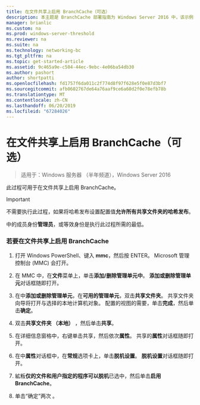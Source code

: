 ```yaml
---
title: 在文件共享上启用 BranchCache（可选）
description: 本主题是 BranchCache 部署指南为 Windows Server 2016 中，该示例演示了如何部署 BranchCache 在分布式和托管缓存模式下以优化分支机构中的 WAN 带宽使用情况的一部分
manager: brianlic
ms.custom: na
ms.prod: windows-server-threshold
ms.reviewer: na
ms.suite: na
ms.technology: networking-bc
ms.tgt_pltfrm: na
ms.topic: get-started-article
ms.assetid: 9c465a9e-c504-44ec-9ebc-4e06ba54db30
ms.author: pashort
author: shortpatti
ms.openlocfilehash: fd1757f6da011c2f774d8f97f628e5f0e87d3bf7
ms.sourcegitcommit: afb0602767de64a76aaf9ce6a60d2f0e78efb78b
ms.translationtype: MT
ms.contentlocale: zh-CN
ms.lasthandoff: 06/20/2019
ms.locfileid: "67284026"
---
```

# <a name="enable-branchcache-on-a-file-share-optional"></a>在文件共享上启用 BranchCache（可选）

>适用于：Windows 服务器 （半年频道），Windows Server 2016

此过程可用于在文件共享上启用 BranchCache。  
  
> [!IMPORTANT]  
> 不需要执行此过程，如果将哈希发布设置配置值**允许所有共享文件夹的哈希发布**。  
  
中的成员身份**管理员**，或等效身份是执行此过程所需的最低。  
  
### <a name="to-enable-branchcache-on-a-file-share"></a>若要在文件共享上启用 BranchCache  
  
1.  打开 Windows PowerShell、键入 **mmc**，然后按 ENTER。 Microsoft 管理控制台 (MMC) 会打开。  
  
2.  在 MMC 中，在**文件**菜单上，单击**添加/删除管理单元中**。 **添加或删除管理单元**对话框随即打开。  
  
3.  在中**添加或删除管理单元**，在**可用的管理单元**，双击**共享文件夹**。 共享文件夹向导将打开与选择的本地计算机对象。 配置的视图的需要，单击**完成**，然后单击**确定**。  
  
4.  双击**共享文件夹 （本地）** ，然后单击**共享**。  
  
5.  在详细信息窗格中，右键单击共享，然后依次**属性**。 共享的**属性**对话框随即打开。  
  
6.  在中**属性**对话框中，在**常规**选项卡上，单击**脱机设置**。 **脱机设置**对话框随即打开。  
  
7.  絋粄**仅的文件和用户指定的程序可以脱机**已选中，然后单击**启用 BranchCache**。  
  
8.  单击“确定”两次  。  
  

